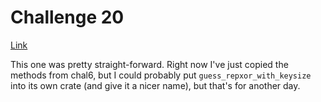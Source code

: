# Challenge 20

[Link](http://cryptopals.com/sets/3/challenges/20)

This one was pretty straight-forward. Right now I've just copied the methods
from chal6, but I could probably put `guess_repxor_with_keysize` into its own
crate (and give it a nicer name), but that's for another day.
